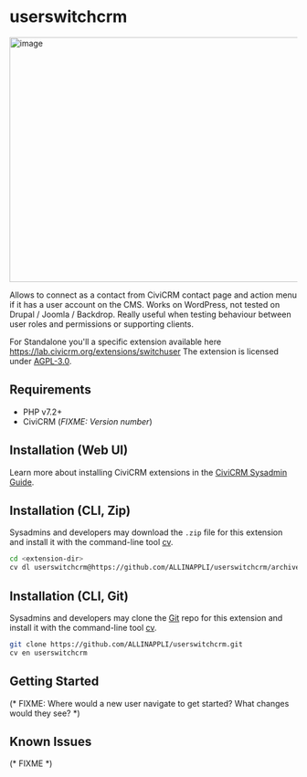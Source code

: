# userswitchcrm

<img width="506" height="429" alt="image" src="https://github.com/user-attachments/assets/61e9a42a-73c8-41d7-8560-aaad4480736b" />

Allows to connect as a contact from CiviCRM contact page and action menu if it has a user account on the CMS. Works on WordPress, not tested on Drupal / Joomla / Backdrop.
Really useful when testing behaviour between user roles and permissions or supporting clients.

For Standalone you'll a specific extension available here https://lab.civicrm.org/extensions/switchuser
The extension is licensed under [AGPL-3.0](LICENSE.txt).

## Requirements

* PHP v7.2+
* CiviCRM (*FIXME: Version number*)

## Installation (Web UI)

Learn more about installing CiviCRM extensions in the [CiviCRM Sysadmin Guide](https://docs.civicrm.org/sysadmin/en/latest/customize/extensions/).

## Installation (CLI, Zip)

Sysadmins and developers may download the `.zip` file for this extension and
install it with the command-line tool [cv](https://github.com/civicrm/cv).

```bash
cd <extension-dir>
cv dl userswitchcrm@https://github.com/ALLINAPPLI/userswitchcrm/archive/master.zip
```

## Installation (CLI, Git)

Sysadmins and developers may clone the [Git](https://en.wikipedia.org/wiki/Git) repo for this extension and
install it with the command-line tool [cv](https://github.com/civicrm/cv).

```bash
git clone https://github.com/ALLINAPPLI/userswitchcrm.git
cv en userswitchcrm
```

## Getting Started

(* FIXME: Where would a new user navigate to get started? What changes would they see? *)

## Known Issues

(* FIXME *)
